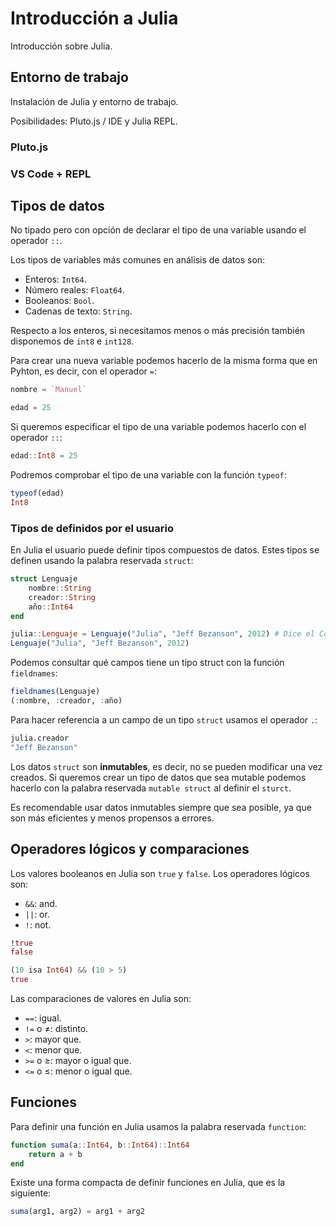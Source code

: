 # Introducción a Julia

Introducción sobre Julia.

## Entorno de trabajo

Instalación de Julia y entorno de trabajo.

Posibilidades: Pluto.js / IDE y Julia REPL.

### Pluto.js

### VS Code + REPL

## Tipos de datos

No tipado pero con opción de declarar el tipo de una variable usando el operador `::`.

Los tipos de variables más comunes en análisis de datos son:

* Enteros: `Int64`.
* Número reales: `Float64`.
* Booleanos: `Bool`.
* Cadenas de texto: `String`.

Respecto a los enteros, si necesitamos menos o más precisión también disponemos de `int8` e
`int128`.

Para crear una nueva variable podemos hacerlo de la misma forma que en Pyhton, es decir, con el
operador `=`:

```julia
nombre = `Manuel`

edad = 25
```

Si queremos especificar el tipo de una variable podemos hacerlo con el operador `::`:

```julia
edad::Int8 = 25
```

Podremos comprobar el tipo de una variable con la función `typeof`:

```julia
typeof(edad)
Int8
```

### Tipos de definidos por el usuario

En Julia el usuario puede definir tipos compuestos de datos. Estes tipos se definen usando la
palabra reservada `struct`:

```julia
struct Lenguaje
    nombre::String
    creador::String
    año::Int64
end

julia::Lenguaje = Lenguaje("Julia", "Jeff Bezanson", 2012) # Dice el Copiloto.
Lenguaje("Julia", "Jeff Bezanson", 2012)
```

Podemos consultar qué campos tiene un tipo struct con la función `fieldnames`:

```julia
fieldnames(Lenguaje)
(:nombre, :creador, :año)
```

Para hacer referencia a un campo de un tipo `struct` usamos el operador `.`:

```julia
julia.creador
"Jeff Bezanson"
```

Los datos `struct` son **inmutables**, es decir, no se pueden modificar una vez creados. Si queremos
crear un tipo de datos que sea mutable podemos hacerlo con la palabra reservada `mutable struct` al
definir el `sturct`.

Es recomendable usar datos inmutables siempre que sea posible, ya que son más eficientes y menos
propensos a errores.

## Operadores lógicos y comparaciones

Los valores booleanos en Julia son `true` y `false`. Los operadores lógicos son:

* `&&`: and.
* `||`: or.
* `!`: not.

```julia
!true
false

(10 isa Int64) && (10 > 5)
true
```

Las comparaciones de valores en Julia son:

* `==`: igual.
* `!=` o &ne;: distinto.
* `>`: mayor que.
* `<`: menor que.
* `>=` o &geq;: mayor o igual que.
* `<=` o &leq;: menor o igual que.

## Funciones

Para definir una función en Julia usamos la palabra reservada `function`:

```julia
function suma(a::Int64, b::Int64)::Int64
    return a + b
end
```

Existe una forma compacta de definir funciones en Julia, que es la siguiente:

```julia
suma(arg1, arg2) = arg1 + arg2
```
